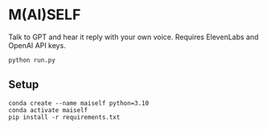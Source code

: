 # M(AI)SELF

Talk to GPT and hear it reply with your own voice. Requires ElevenLabs and OpenAI API keys.

```
python run.py
```

## Setup

```
conda create --name maiself python=3.10
conda activate maiself
pip install -r requirements.txt
```